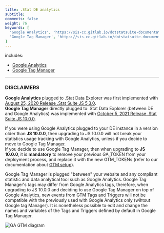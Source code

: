 ```yaml
---
title: .Stat DE analytics
subtitle: 
comments: false
weight: 76
keywords: [
  'Google Analytics', 'https://sis-cc.gitlab.io/dotstatsuite-documentation/configurations/analytics/google-analytics/',
  'Google Tag Manager', 'https://sis-cc.gitlab.io/dotstatsuite-documentation/configurations/analytics/google-tag-manager/',
]
---
```


includes:

* [Google Analytics](https://sis-cc.gitlab.io/dotstatsuite-documentation/configurations/de-analytics/google-analytics/)
* [Google Tag Manager](https://sis-cc.gitlab.io/dotstatsuite-documentation/configurations/de-analytics/google-tag-manager/)

---

### DISCLAIMERS
**Google Analytics** plugged to .Stat Data Explorer was first implemented with [August 25, 2020 Release .Stat Suite JS 5.3.0](https://sis-cc.gitlab.io/dotstatsuite-documentation/changelog/#august-25-2020).  
**Google Tag Manager** directly plugged to .Stat Data Explorer (between DE and Google Analytics) was implemented with [October 5, 2021 Release .Stat Suite JS 10.0.0](https://sis-cc.gitlab.io/dotstatsuite-documentation/changelog/#october-5-2021).

If you were using Google Analytics plugged to your DE instance in a version older than **JS 10.0.0**, then upgrading to JS 10.0.0 will not break your statistics usage tracking with Google Analytics, unless if you decide to move to Google Tag Manager.  
If you decide to use Google Tag Manager, then when upgrading to **JS 10.0.0**, it is **mandatory** to remove your previous GA_TOKEN from your deployment process, and replace it with the new GTM_TOKENs (refer to our documentation about [GTM setup](https://sis-cc.gitlab.io/dotstatsuite-documentation/configurations/de-analytics/google-tag-manager/)).

Google Tag Manager is plugged "between" your website and any compliant statistic and data analytical tool such as Google Analytics. Google Tag Manager's tags may differ from Google Analytics tags, therefore, when upgrading to JS 10.0.0 and deciding to use Google Tag Manager on top of Google Analytics, new events from GTM Tags and Triggers will not be compatible with the previously used with Google Analytics only (wihtout Google tag Manager). It is nonetheless possible to edit and change the names and variables of the Tags and Triggers defined by default in Google Tag Manager.


![GA GTM diagram](/dotstatsuite-documentation/images/ga-gtm-diagram.png)
